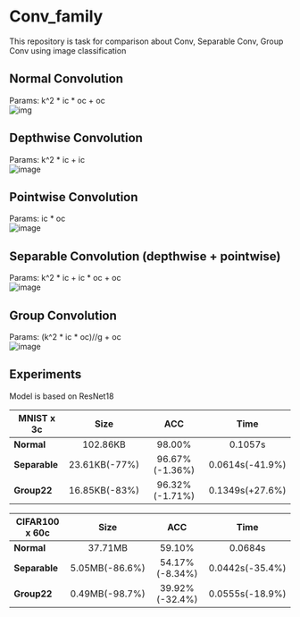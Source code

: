 # Conv_family  
This repository is task for comparison about Conv, Separable Conv, Group Conv using image classification

## Normal Convolution  
Params: k^2 * ic * oc + oc  
![img](https://github.com/kongbuhaja/Conv_family/assets/42567320/72973b60-503a-4fcb-9d6c-f2b37dd8525d)  


## Depthwise Convolution  
Params: k^2 * ic + ic  
![image](https://github.com/kongbuhaja/Conv_family/assets/42567320/c475aa0b-235b-4c48-bdd0-7c64f43b99f4)  

## Pointwise Convolution  
Params: ic * oc  
![image](https://github.com/kongbuhaja/Conv_family/assets/42567320/0ac4ad0a-4212-4811-b71c-5aa840e5ce89)  

## Separable Convolution (depthwise + pointwise)  
Params: k^2 * ic + ic * oc + oc  
![image](https://github.com/kongbuhaja/Conv_family/assets/42567320/8c54d243-84ed-4130-b5c4-67f133eefa0f)  

## Group Convolution  
Params: (k^2 * ic * oc)//g + oc  
![image](https://github.com/kongbuhaja/Conv_family/assets/42567320/634b43e9-e898-4d0e-90bc-be84033522d8)  

## Experiments
Model is based on ResNet18  

| **MNIST x 3c** | Size | ACC | Time |     
| ------------- | :---: | :------: | :------: |
| **Normal**  | 102.86KB | 98.00% | 0.1057s |  
| **Separable**  | 23.61KB(-77%) | 96.67%(-1.36%) | 0.0614s(-41.9%) |  
| **Group22**  | 16.85KB(-83%) | 96.32%(-1.71%) | 0.1349s(+27.6%) |  

| **CIFAR100 x 60c** | Size | ACC | Time |     
| ------------- | :---: | :------: | :------: |
| **Normal**  | 37.71MB | 59.10% | 0.0684s |  
| **Separable**  | 5.05MB(-86.6%) | 54.17%(-8.34%) | 0.0442s(-35.4%) |  
| **Group22**  | 0.49MB(-98.7%) | 39.92%(-32.4%) | 0.0555s(-18.9%) |  
